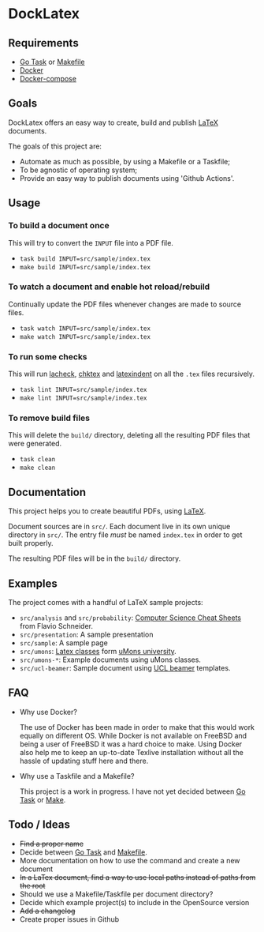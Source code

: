 # DockLatex

## Requirements

* [Go Task][http go task] or [Makefile][http makefile]
* [Docker][http docker]
* [Docker-compose][http docker-compose]

## Goals

DockLatex offers an easy way to create, build and publish [LaTeX][http latex] documents.

The goals of this project are:

* Automate as much as possible, by using a Makefile or a Taskfile;
* To be agnostic of operating system;
* Provide an easy way to publish documents using 'Github Actions'.

## Usage

### To build a document once

This will try to convert the `INPUT` file into a PDF file.

* `task build INPUT=src/sample/index.tex`
* `make build INPUT=src/sample/index.tex`

### To watch a document and enable hot reload/rebuild

Continually update the PDF files whenever changes are made to source files.

* `task watch INPUT=src/sample/index.tex`
* `make watch INPUT=src/sample/index.tex`

### To run some checks

This will run [lacheck][http lacheck], [chktex][http chktex] and [latexindent][http latexindent] on all the `.tex` files recursively.

* `task lint INPUT=src/sample/index.tex`
* `make lint INPUT=src/sample/index.tex`

### To remove build files

This will delete the `build/` directory, deleting all the resulting PDF files that
were generated.

* `task clean`
* `make clean`

## Documentation

This project helps you to create beautiful PDFs, using [LaTeX][http latex].

Document sources are in `src/`. Each document live in its own unique directory in `src/`.
The entry file *must* be named `index.tex` in order to get built properly.

The resulting PDF files will be in the `build/` directory.

## Examples

The project comes with a handful of LaTeX sample projects:

* `src/analysis` and `src/probability`: [Computer Science Cheat Sheets][computer science cheat sheets] from Flavio Schneider.
* `src/presentation`: A sample presentation
* `src/sample`: A sample page
* `src/umons`: [Latex classes][umons latex classes] form [uMons university][http umons].
* `src/umons-*`: Example documents using uMons classes.
* `src/ucl-beamer`: Sample document using [UCL beamer][http ucl-beamer] templates.

## FAQ

* Why use Docker?

  The use of Docker has been made in order to make that this would work equally on different OS. While Docker is not available on FreeBSD and being a user of FreeBSD it was a hard choice to make.
  Using Docker also help me to keep an up-to-date Texlive installation without all the hassle of updating stuff here and there.

* Why use a Taskfile and a Makefile?

  This project is a work in progress. I have not yet decided between [Go Task][http go task] or [Make][http makefile].

## Todo / Ideas

* ~~Find a proper name~~
* Decide between [Go Task][http go task] and [Makefile][http makefile].
* More documentation on how to use the command and create a new document
* ~~In a LaTex document, find a way to use local paths instead of paths from the root~~
* Should we use a Makefile/Taskfile per document directory?
* Decide which example project(s) to include in the OpenSource version
* ~~Add a changelog~~
* Create proper issues in Github

[http go task]: https://taskfile.dev
[http makefile]: https://www.gnu.org/software/make/
[http docker]: https://www.docker.com/
[http docker-compose]: https://docs.docker.com/compose/
[computer science cheat sheets]: https://github.com/flavioschneider/ethzcheatsheets
[umons latex classes]: https://github.com/Chris00/latex-umons
[http umons]: https://web.umons.ac.be/
[http ucl-beamer]: https://github.com/UCL/ucl-beamer
[http latex]: https://www.latex-project.org/
[http lacheck]: https://ctan.org/pkg/lacheck
[http chktex]: https://ctan.org/pkg/chktex
[http latexindent]: https://github.com/cmhughes/latexindent.pl
